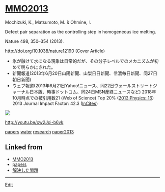 # [MMO2013](MMO2013.md)

Mochizuki, K., Matsumoto, M. & Ohmine, I.

Defect pair separation as the controlling step in homogeneous ice melting.

Nature 498, 350–354 (2013).

http://doi.org/10.1038/nature12190 (Cover Article)


* 氷が融けて水になる現象は日常的だが、その分子レベルでのメカニズムが初めて明らかにされた。
* 新聞報道(2013年6月20日山陽新聞、山梨日日新聞、信濃毎日新聞、同27日朝日新聞)
* ウェブ報道(2013年6月21日Yahoo!ニュース、同22日ウォールストリートジャーナル日本版、時事ドットコム、同24日MSN産経ニュースなど)
2018年10月時点での被引用数21 (Web of Science) Top 20% ([2013 Physics: 16](http://esi.incites.thomsonreuters.com/BaselineAction.action))
2013 Journal Impact Factor: 42.3 ([InCites](http://jcr.incites.thomsonreuters.com/JCRJournalProfileAction.action?pg=JRNLPROF&journalImpactFactor=n%2Fa&year=2017&journalTitle=NATURE&edition=SCIE&journal=NATURE))

![](https://media.springernature.com/w200/nature-static/assets/v1/image-assets/nature-v498-n7454.png)

http://youtu.be/xw2Joi-b6vk

[](https://youtu.be/aTLR11ReRRI)



[papers](papers.md) [water](water.md) [research](research.md) [paper2013](paper2013.md) 


## Linked from

* [MMO2013](MMO2013.md)
* [papers](papers.md)
* [解決した問題](解決した問題.md)


----
[Edit](https://github.com/vitroid/vitroid.github.io/edit/master/MD/MMO2013.md)
